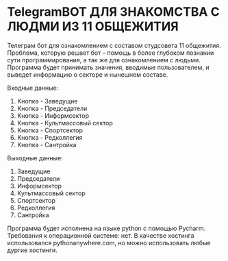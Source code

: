 # TelegramBOT ДЛЯ ЗНАКОМСТВА С ЛЮДМИ ИЗ 11 ОБЩЕЖИТИЯ
Телеграм бот для ознакомлением с составом студсовета 11 общежития. Проблема, которую решает бот – помощь в более глубоком познании сути программирования, а так же для ознакомлением с людьми. Программа будет принимать значения, вводимые пользователем, и выведет информацию о секторе и нынешнем составе. 

Входные данные:

1. Кнопка - Заведущие
2. Кнопка - Председатели
3. Кнопка - Информсектор
4. Кнопка - Культмассовый сектор
5. Кнопка - Спортсектор
6. Кнопка - Редколлегия
7. Кнопка - Сантройка

Выходные данные:
1. Заведущие
2. Председатели
3. Информсектор
4. Культмассовый сектор
5. Спортсектор
6. Редколлегия
7. Сантройка

Программа будет исполнена на языке python с помощью Pycharm. Требования к операционной системе: нет. В качестве хостинга использовался pythonanywhere.com, но можно использовать любые дургие хостинги.
